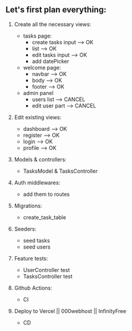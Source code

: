 ## Let's first plan everything:

1) Create all the necessary views:
    - tasks page:
        * create tasks input --> OK
        * list --> OK
        * edit tasks input --> OK
        * add datePicker
    - welcome page:
        * navbar --> OK
        * body --> OK
        * footer --> OK
    - admin panel
        * users list --> CANCEL
        * edit user part --> CANCEL

2) Edit existing views:
    - dashboard --> OK
    - register --> OK
    - login --> OK
    - profile --> OK

3) Models & controllers:
    - TasksModel & TasksController

4) Auth middlewares:
    - add them to routes

5) Migrations:
    - create_task_table

6) Seeders:
    - seed tasks
    - seed users

7) Feature tests:
    - UserController test
    - TasksController test

8) Github Actions:
    - CI

9) Deploy to Vercel || 000webhost || InfinityFree
    - CD
